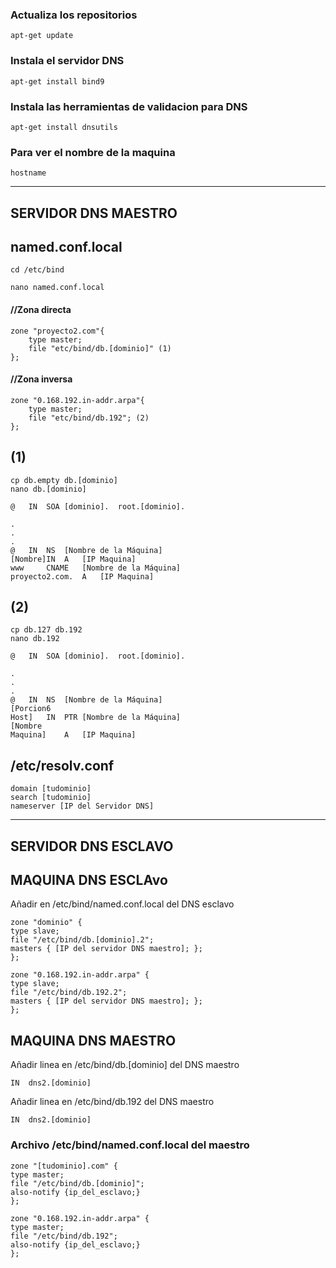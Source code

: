### Actualiza los repositorios
```
apt-get update
```
### Instala el servidor DNS
```
apt-get install bind9 
```
### Instala las herramientas de validacion para DNS
```
apt-get install dnsutils 
```
### Para ver el nombre de la maquina
```
hostname
```

-----------------------------
SERVIDOR DNS MAESTRO
-----------------------------

## named.conf.local

	cd /etc/bind
	
	nano named.conf.local

#### //Zona directa
```
zone "proyecto2.com"{
	type master;
	file "etc/bind/db.[dominio]" (1)
};
```
#### //Zona inversa
```
zone "0.168.192.in-addr.arpa"{
	type master;
	file "etc/bind/db.192"; (2)
};
```
## (1)
```
cp db.empty db.[dominio]
nano db.[dominio]

@	IN	SOA	[dominio].	root.[dominio].

.
.
.
@	IN	NS	[Nombre de la Máquina]
[Nombre]IN	A	[IP Maquina]
www		CNAME	[Nombre de la Máquina]
proyecto2.com.	A	[IP Maquina]
```
## (2)
```
cp db.127 db.192
nano db.192

@	IN	SOA	[dominio].	root.[dominio].

.
.
.
@	IN	NS	[Nombre de la Máquina]
[Porcion6
Host]	IN	PTR	[Nombre de la Máquina]
[Nombre
Maquina]	A	[IP Maquina]
```

## /etc/resolv.conf
```
domain [tudominio]
search [tudominio]
nameserver [IP del Servidor DNS]
```

-------------------------------
SERVIDOR DNS ESCLAVO
-------------------------------

## MAQUINA DNS ESCLAvo

Añadir en /etc/bind/named.conf.local del DNS esclavo
```
zone "dominio" {
type slave;
file "/etc/bind/db.[dominio].2";
masters { [IP del servidor DNS maestro]; };
};

zone "0.168.192.in-addr.arpa" {
type slave;
file "/etc/bind/db.192.2";
masters { [IP del servidor DNS maestro]; };
}; 
```
## MAQUINA DNS MAESTRO

Añadir linea en /etc/bind/db.[dominio] del DNS maestro

	IN	dns2.[dominio]

Añadir linea en /etc/bind/db.192 del DNS maestro

	IN	dns2.[dominio]

### Archivo /etc/bind/named.conf.local del maestro
```
zone "[tudominio].com" {
type master;
file "/etc/bind/db.[dominio]";
also-notify {ip_del_esclavo;}
};

zone "0.168.192.in-addr.arpa" {
type master;
file "/etc/bind/db.192";
also-notify {ip_del_esclavo;}
};
```